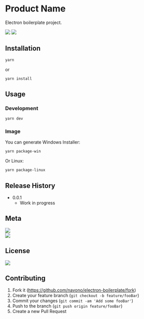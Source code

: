 # Product Name
Electron boilerplate project.

<!-- [![NPM Version][npm-image]][npm-url]
[![Build Status][travis-image]][travis-url]
[![Downloads Stats][npm-downloads]][npm-url] -->
![](https://img.shields.io/badge/version-v0.0.1-519dd9.svg)
![](https://img.shields.io/badge/language-Typescript-orange.svg)

<!-- One to two paragraph statement about your product and what it does.

![](header.png) -->

## Installation

```sh
yarn
```
or

```sh
yarn install
```

## Usage

<!-- _For more examples and usage, please refer to the [Wiki][wiki]._ -->

### Development

```sh
yarn dev
```

### Image
You can generate Windows Installer:
```sh
yarn package-win
```

Or Linux:
```sh
yarn package-linux
```


## Release History

* 0.0.1
    * Work in progress

## Meta
[![](https://img.shields.io/badge/twitter-@navono1-blue.svg)](https://twitter.com/navono1)
</br>[![](https://img.shields.io/badge/email-@navono007-blue.svg)](mailto:navono007@gmail.com)


## License
[![](https://img.shields.io/badge/license-MIT-000000.svg)](https://github.com/navono/electron-boilerplate/blob/master/LICENSE)

## Contributing

1. Fork it (<https://github.com/navono/electron-boilerplate/fork>)
2. Create your feature branch (`git checkout -b feature/fooBar`)
3. Commit your changes (`git commit -am 'Add some fooBar'`)
4. Push to the branch (`git push origin feature/fooBar`)
5. Create a new Pull Request

<!-- Markdown link & img dfn's -->
[npm-image]: https://img.shields.io/npm/v/datadog-metrics.svg?style=flat-square
[npm-url]: https://npmjs.org/package/datadog-metrics
[npm-downloads]: https://img.shields.io/npm/dm/datadog-metrics.svg?style=flat-square
[travis-image]: https://img.shields.io/travis/dbader/node-datadog-metrics/master.svg?style=flat-square
[travis-url]: https://travis-ci.org/dbader/node-datadog-metrics
[wiki]: https://github.com/yourname/yourproject/wiki
